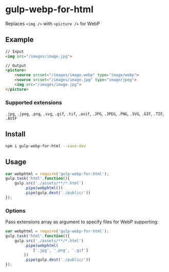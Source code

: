 # gulp-webp-for-html
Replaces `<img />` with `<picture />` for WebP
## Example
```html
// Input
<img src="/images/image.jpg">

// Output
<picture>
	<source srcset="/images/image.webp" type="image/webp">
	<source srcset="/images/image.jpg" type="image/jpeg">
	<img src="/images/image.jpg">
</picture>
```
### Supported extensions
`.jpg`, `.jpeg`, `.png`, `.svg`, `.gif`, `.tif`, `.avif`, `.JPG`, `.JPEG`, `.PNG`, `.SVG`, `.GIF`, `.TIF`, `.AVIF`
## Install
```bash
npm i gulp-webp-for-html --save-dev
```
## Usage
```javascript
var webphtml = require('gulp-webp-for-html');
gulp.task('html',function(){
	gulp.src('./assets/**/*.html')
		.pipe(webphtml())
		.pipe(gulp.dest('./public/'))
});
```
### Options
Pass extensions array as argument to specify files for WebP supporting:
```javascript
var webphtml = require('gulp-webp-for-html');
gulp.task('html',function(){
	gulp.src('./assets/**/*.html')
		.pipe(webphtml(
		    ['.jpg', '.png', '.gif']
		))
		.pipe(gulp.dest('./public/'))
});
```